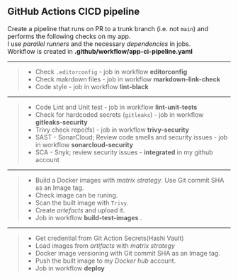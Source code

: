 ## GitHub Actions CICD pipeline
Create a  pipeline that runs on PR to a trunk branch (i.e. not `main`) and performs the following checks on my app.\
I use *parallel runners* and the necessary *dependencies* in jobs.\
Workflow is created in **.github/workflow/app-ci-pipeline.yaml**


***
> - Check `.editorconfig` - job in workflow **editorconfig**
> - Check makrdown files  - job in workflow **markdown-link-check**
> - Code style  - job in workflow **lint-black**
---
> - Code Lint and Unit test -  job in workflow  **lint-unit-tests**
> - Check for hardcoded secrets (`gitleaks`) - job in workflow  **gitleaks-security**
> - Trivy check repo(fs) - job in workflow  **trivy-security**
> - SAST - SonarCloud; Review code smells and security issues - job in workflow  **sonarcloud-security**
> - SCA - Snyk; review security issues - **integrated** in my github account
---
> - Build a Docker images with *matrix strategy*. Use Git commit SHA as an Image tag.
> - Check image can be runing.
> - Scan the built image with `Trivy`.
> - Create *artefacts* and upload it.
> - Job in workflow  **build-test-images** .
---
> - Get credential from Git Action Secrets(Hashi Vault)
> - Load images from *artifacts* with *matrix strategy*
> - Docker image versioning with Git commit SHA as an Image tag.
> - Push the built image to my *Docker hub* account.
> - Job in workflow  **deploy**
